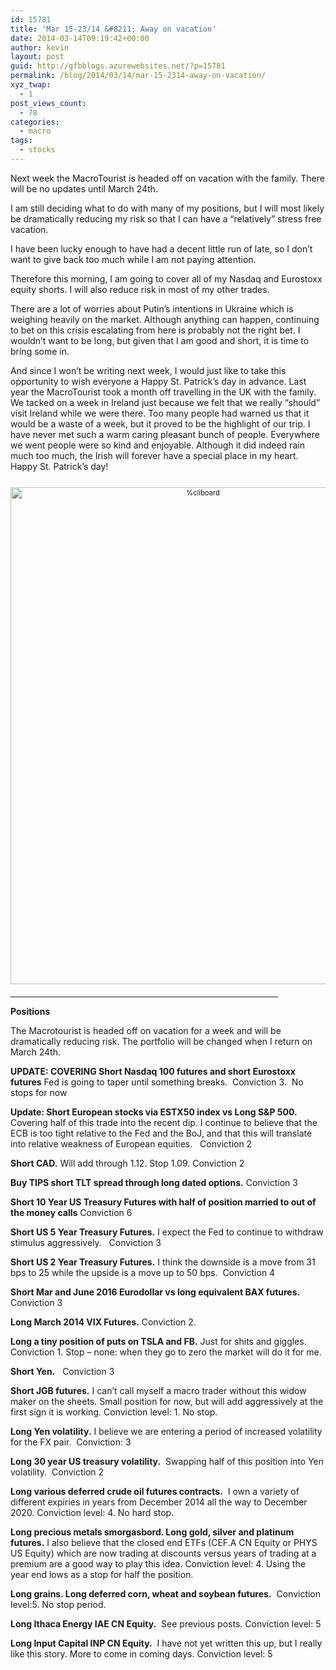 ```yaml
---
id: 15781
title: 'Mar 15-23/14 &#8211; Away on vacation'
date: 2014-03-14T09:19:42+00:00
author: kevin
layout: post
guid: http://gfbblogs.azurewebsites.net/?p=15781
permalink: /blog/2014/03/14/mar-15-2314-away-on-vacation/
xyz_twap:
  - 1
post_views_count:
  - 78
categories:
  - macro
tags:
  - stocks
---
```

Next week the MacroTourist is headed off on vacation with the family. There will be no updates until March 24th. 

I am still deciding what to do with many of my positions, but I will most likely be dramatically reducing my risk so that I can have a &#8220;relatively&#8221; stress free vacation.

I have been lucky enough to have had a decent little run of late, so I don&#8217;t want to give back too much while I am not paying attention.

Therefore this morning, I am going to cover all of my Nasdaq and Eurostoxx equity shorts. I will also reduce risk in most of my other trades.

There are a lot of worries about Putin&#8217;s intentions in Ukraine which is weighing heavily on the market. Although anything can happen, continuing to bet on this crisis escalating from here is probably not the right bet. I wouldn&#8217;t want to be long, but given that I am good and short, it is time to bring some in. 

And since I won&#8217;t be writing next week, I would just like to take this opportunity to wish everyone a Happy St. Patrick&#8217;s day in advance. Last year the MacroTourist took a month off travelling in the UK with the family. We tacked on a week in Ireland just because we felt that we really &#8220;should&#8221; visit Ireland while we were there. Too many people had warned us that it would be a waste of a week, but it proved to be the highlight of our trip. I have never met such a warm caring pleasant bunch of people. Everywhere we went people were so kind and enjoyable. Although it did indeed rain much too much, the Irish will forever have a special place in my heart. Happy St. Patrick&#8217;s day! 

<div style="width: image width px; font-size: 80%; text-align: center;">
  <a href="http://themacrotourist.com/pictures/Azure/IrishPub.png"><img class="size-full wp-image-14271" style="padding-top: 1.0em;padding-bottom: 0.5em;" alt="%cliboard" src="http://themacrotourist.com/pictures/Azure/IrishPub.png" width="600" height="795" /></a>
</div>

<hr size="2" width="85%" />

**Positions**

The Macrotourist is headed off on vacation for a week and will be dramatically reducing risk. The portfolio will be changed when I return on March 24th.

**UPDATE: COVERING Short Nasdaq 100 futures and short Eurostoxx futures** Fed is going to taper until something breaks.  Conviction 3.  No stops for now

**Update: Short European stocks via ESTX50 index vs Long S&P 500.** Covering half of this trade into the recent dip. I continue to believe that the ECB is too tight relative to the Fed and the BoJ, and that this will translate into relative weakness of European equities.   Conviction 2

**Short CAD.** Will add through 1.12. Stop 1.09. Conviction 2

**Buy TIPS short TLT spread through long dated options.** Conviction 3

**Short 10 Year US Treasury Futures with half of position married to out of the money calls** Conviction 6

**Short US 5 Year Treasury Futures.** I expect the Fed to continue to withdraw stimulus aggressively.   Conviction 3

**Short US 2 Year Treasury Futures.** I think the downside is a move from 31 bps to 25 while the upside is a move up to 50 bps.  Conviction 4

**Short Mar and June 2016 Eurodollar vs long equivalent BAX futures.** Conviction 3

**Long March 2014 VIX Futures.** Conviction 2. 

**Long a tiny position of puts on TSLA and FB.** Just for shits and giggles. Conviction 1. Stop &#8211; none: when they go to zero the market will do it for me.

**Short Yen.**   Conviction 3

**Short JGB futures.** I can&#8217;t call myself a macro trader without this widow maker on the sheets. Small position for now, but will add aggressively at the first sign it is working. Conviction level: 1. No stop.

**Long Yen volatility.** I believe we are entering a period of increased volatility for the FX pair.  Conviction: 3

**Long 30 year US treasury volatility.**  Swapping half of this position into Yen volatility.  Conviction 2

**Long various deferred crude oil futures contracts.**  I own a variety of different expiries in years from December 2014 all the way to December 2020. Conviction level: 4. No hard stop.

**Long precious metals smorgasbord. Long gold, silver and platinum futures.** I also believe that the closed end ETFs (CEF.A CN Equity or PHYS US Equity) which are now trading at discounts versus years of trading at a premium are a good way to play this idea. Conviction level: 4. Using the year end lows as a stop for half the position.

**Long grains. Long deferred corn, wheat and soybean futures.**  Conviction level:5. No stop period.

**Long Ithaca Energy IAE CN Equity.**  See previous posts. Conviction level: 5

**Long Input Capital INP CN Equity.**  I have not yet written this up, but I really like this story. More to come in coming days. Conviction level: 5

&nbsp;